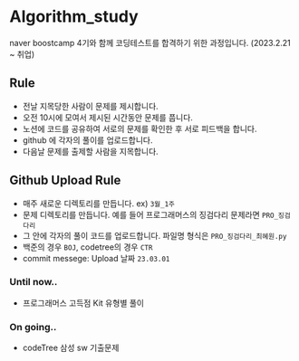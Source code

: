 # Algorithm_study
naver boostcamp 4기와 함께 코딩테스트를 합격하기 위한 과정입니다. (2023.2.21 ~ 취업)

## Rule
- 전날 지목당한 사람이 문제를 제시합니다.
- 오전 10시에 모여서 제시된 시간동안 문제를 풉니다.
- 노션에 코드를 공유하여 서로의 문제를 확인한 후 서로 피드백을 합니다.
- github 에 각자의 풀이를 업로드합니다.
- 다음날 문제를 출제할 사람을 지목합니다.

## Github Upload Rule
- 매주 새로운 디렉토리를 만듭니다. ex) `3월_1주`
- 문제 디렉토리를 만듭니다. 예를 들어 프로그래머스의 징검다리 문제라면 `PRO_징검다리`
- 그 안에 각자의 풀이 코드를 업로드합니다. 파일명 형식은 `PRO_징검다리_최혜원.py`
- 백준의 경우 `BOJ`, codetree의 경우 `CTR`
- commit messege: Upload 날짜 `23.03.01`

### Until now..
- 프로그래머스 고득점 Kit 유형별 풀이

### On going..
- codeTree 삼성 sw 기출문제
